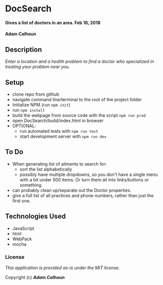 # DocSearch

#### Gives a list of doctors in an area. Feb 16, 2018

#### Adam Calhoun

## Description
_Enter a location and a health problem to find a doctor who specialized in treating your problem near you._

## Setup
* clone repo from github
* navigate command line/terminal to the root of the project folder
* Initialize NPM (run ```npm init```)
* run ```npm install```
* build the webpage from source code with the script ```npm run prod```
* open DocSearch/build/index.html in browser
* OPTIONAL:
  * run automated tests with ```npm run test```
  * start development server with ```npm run dev```

## To Do
* When generating list of ailments to search for:
  * sort the list alphabetically
  * possibly have multiple dropdowns, so you don't have a single menu with a bit under 500 items. Or turn them all into links/buttons or something.
* can probably clean up/separate out the Doctor properties.
* give a full list of all practices and phone numbers, rather than just the first one.

## Technologies Used
* JavaScript
* html
* WebPack
* mocha

### License
*This application is provided as-is under the MIT license.*

Copyright (c) **_Adam Calhoun_**
